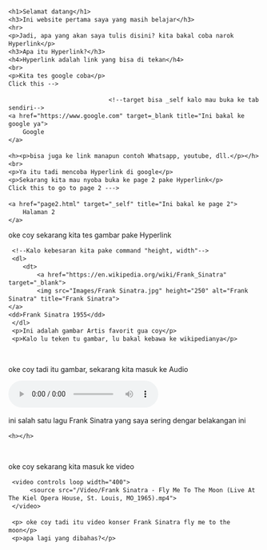 <!DOCTYPE html>

<html>
    <!-- Belajar bikin website coy -->
<head>
    <title>My First Website</title> 
</head>
<body>

    <h1>Selamat datang</h1>
    <h3>Ini website pertama saya yang masih belajar</h3>
    <hr>
    <p>Jadi, apa yang akan saya tulis disini? kita bakal coba narok Hyperlink</p>
    <h3>Apa itu Hyperlink?</h3>
    <h4>Hyperlink adalah link yang bisa di tekan</h4>
    <br>
    <p>Kita tes google coba</p>
    Click this -->  

                                <!--target bisa _self kalo mau buka ke tab sendiri-->
    <a href="https://www.google.com" target=_blank title="Ini bakal ke google ya"> 
        Google
    </a>

    <h><p>bisa juga ke link manapun contoh Whatsapp, youtube, dll.</p></h>
    <br>
    <p>Ya itu tadi mencoba Hyperlink di google</p>
    <p>Sekarang kita mau nyoba buka ke page 2 pake Hyperlink</p>
    Click this to go to page 2 --->

    <a href="page2.html" target="_self" title="Ini bakal ke page 2">
        Halaman 2
    </a>

<p>oke coy sekarang kita tes gambar pake Hyperlink</p>

     <!--Kalo kebesaran kita pake command "height, width"-->
     <dl>
        <dt>
            <a href="https://en.wikipedia.org/wiki/Frank_Sinatra" target="_blank">
            <img src="Images/Frank Sinatra.jpg" height="250" alt="Frank Sinatra" title="Frank Sinatra"> 
    </a> 
    <dd>Frank Sinatra 1955</dd>
     </dl>
     <p>Ini adalah gambar Artis favorit gua coy</p>
     <p>Kalo lu teken tu gambar, lu bakal kebawa ke wikipedianya</p>
<h></h>
<br>
<p>oke coy tadi itu gambar, sekarang kita masuk ke Audio</p>
     <audio controls> <!--beberapa command untuk audio "autoplay, muted, loop"-->
         <source src="/Music/Five Minutes More.aac">
         <source src="/Music/Five Minutes More.mp3"> <!--Contoh backup kalo web tidak support .aac-->
    </audio>
    <p>ini salah satu lagu Frank Sinatra yang saya sering dengar belakangan ini</p>

    <h></h>
<br>
<p>oke coy sekarang kita masuk ke video</p>
      <!--  MP4, WebM, and Ogg  -->

     <video controls loop width="400">
          <source src="/Video/Frank Sinatra - Fly Me To The Moon (Live At The Kiel Opera House, St. Louis, MO_1965).mp4">
     </video>

     <p> oke coy tadi itu video konser Frank Sinatra fly me to the moon</p>
     <p>apa lagi yang dibahas?</p>


</body>
</html>
